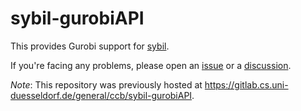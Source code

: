 # sybil-gurobiAPI

This provides Gurobi support for [sybil](https://github.com/SysBioChalmers/sybil).

If you're facing any problems, please open an [issue](issues/new) or a [discussion](/discusions/new).

_Note_: This repository was previously hosted at https://gitlab.cs.uni-duesseldorf.de/general/ccb/sybil-gurobiAPI.